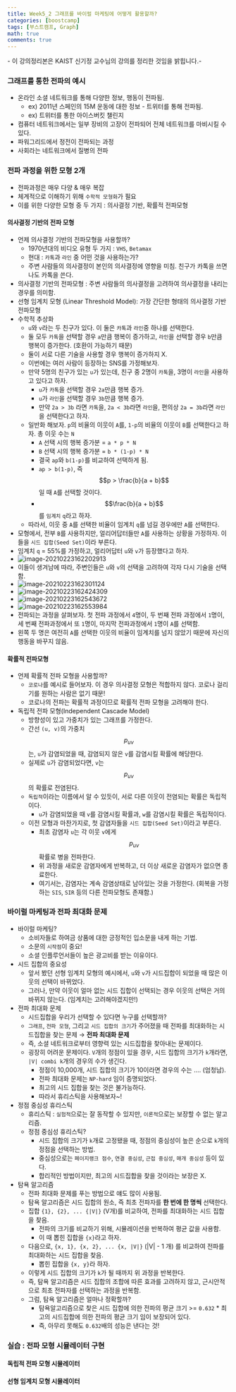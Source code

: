 ```yaml
---
title: Week5_2 그래프를 바이럴 마케팅에 어떻게 활용할까?
categories: [boostcamp]
tags: [부스트캠프, Graph]
math: true
comments: true
---
```


\- 이 강의정리본은 KAIST 신기정 교수님의 강의를 정리한 것임을 밝힙니다.\- 

### 그래프를 통한 전파의 예시

- 온라인 소셜 네트워크를 통해 다양한 정보, 행동이 전파됨.
  - ex) 2011년 스페인의 15M 운동에 대한 정보 - 트위터를 통해 전파됨.
  - ex) 트위터를 통한 아이스버킷 챌린지
- 컴퓨터 네트워크에서는 일부 장비의 고장이 전파되어 전체 네트워크를 마비시킬 수 있다.
- 파워그리드에서 정전이 전파되는 과정
- 사회라는 네트워크에서 질병의 전파

### 전파 과정을 위한 모형 2개

- 전파과정은 매우 다양 & 매우 복잡
- 체계적으로 이해하기 위해 `수학적 모형화`가 필요
- 이를 위한 다양한 모형 중 두 가지 : 의사결정 기반, 확률적 전파모형

#### 의사결정 기반의 전파 모형

- 언제 의사결정 기반의 전파모형을 사용할까?
  - 1970년대의 비디오 유형 두 가지 : `VHS`, `Betamax`
  - 현대 : `카톡`과 `라인` 중 어떤 것을 사용하는가?
  - 주변 사람들의 의사결정이 본인의 의사결정에 영향을 미침. 친구가 카톡을 쓰면 나도 카톡을 쓴다.
- 의사결정 기반의 전파모형 : 주변 사람들의 의사결정을 고려하여 의사결정을 내리는 경우를 의미함.
- 선형 임계치 모형 (Linear Threshold Model): 가장 간단한 형태의 의사결정 기반 전파모형
- 수학적 추상화
  - `u`와 `v`라는 두 친구가 있다. 이 둘은 `카톡`과 `라인`중 하나를 선택한다.
  - 둘 모두 `카톡`을 선택할 경우 `a`만큼 행복이 증가하고, `라인`을 선택할 경우 `b`만큼 행복이 증가한다. (호환이 가능하기 때문)
  - 둘이 서로 다른 기술을 사용할 경우 행복이 증가하지 X.
  - 이번에는 여러 사람이 등장하는 SNS를 가정해보자.
  - 만약 5명의 친구가 있는 `u`가 있는데, 친구 중 2명이 `카톡`을, 3명이 `라인`을 사용하고 있다고 하자.
    - `u`가 `카톡`을 선택할 경우 `2a`만큼 행복 증가.
    - `u`가 `라인`을 선택할 경우 `3b`만큼 행복 증가.
    - 만약 `2a > 3b` 라면 `카톡`을, `2a < 3b`라면 `라인`을, 편의상 `2a = 3b`라면 `라인`을 선택한다고 하자.
  - 일반화 해보자. `p`의 비율의 이웃이 `A`를, `1-p`의 비율의 이웃이 `B`를 선택한다고 하자. 총 이웃 수는 `N`
    - `A` 선택 시의 행복 증가분 = `a * p * N`
    - `B` 선택 시의 행복 증가분 = `b * (1-p) * N`
    - 결국 `ap`와 `b(1-p)`를 비교하여 선택하게 됨.
    - `ap > b(1-p)`, 즉 $$p > \frac{b}{a + b}$$ 일 때 `A`를 선택할 것이다.
    - $$\frac{b}{a + b}$$를 `임계치` `q`라고 하자.
  - 따라서, 이웃 중 `A`를 선택한 비율이 임계치 `q`를 넘길 경우에만 `A`를 선택한다.
- 모형에서, 전부 `B`를 사용하지만, 얼리어답터들만 `A`를 사용하는 상황을 가정하자. 이들을 `시드 집합(Seed Set)`이라 부른다.
- 임계치 `q` = 55%를 가정하고, 얼리어답터 `u`와 `v`가 등장했다고 하자.
- ![image-20210223162202913](C:\Users\mh\AppData\Roaming\Typora\typora-user-images\image-20210223162202913.png)
- 이들이 생겨남에 따라, 주변인들은  `u`와 `v`의 선택을 고려하여 각자 다시 기술을 선택함.
- ![image-20210223162301124](C:\Users\mh\AppData\Roaming\Typora\typora-user-images\image-20210223162301124.png)
- ![image-20210223162424309](C:\Users\mh\AppData\Roaming\Typora\typora-user-images\image-20210223162424309.png)
- ![image-20210223162543672](C:\Users\mh\AppData\Roaming\Typora\typora-user-images\image-20210223162543672.png)
- ![image-20210223162553984](C:\Users\mh\AppData\Roaming\Typora\typora-user-images\image-20210223162553984.png)
- 전파되는 과정을 살펴보자. 첫 전파 과정에서 `4`명이, 두 번째 전파 과정에서 `1`명이, 세 번째 전파과정에서 또 `1`명이, 마지막 전파과정에서 `1`명이 `A`를 선택함.
- 왼쪽 두 명은 여전히 `A`를 선택한 이웃의 비율이 임계치를 넘지 않았기 때문에 자신의 행동을 바꾸지 않음.

#### 확률적 전파모형

- 언제 확률적 전파 모형을 사용할까?
  - `코로나`를 예시로 들어보자. 이 경우 의사결정 모형은 적합하지 않다. 코로나 걸리기를 원하는 사람은 없기 때문!
  - 코로나의 전파는 확률적 과정이므로 확률적 전파 모형을 고려해야 한다.
- 독립적 전파 모형(Independent Cascade Model)
  - 방향성이 있고 가중치가 있는 그래프를 가정한다.
  - 간선 `(u, v)`의 가중치 $$p_{uv}$$는, `u`가 감염되었을 때, 감염되지 않은 `v`를 감염시킬 확률에 해당한다.
  - 실제로 `u`가 감염되었다면, `v`는 $$p_{uv}$$의 확률로 전염된다.
  - `독립적`이라는 이름에서 알 수 있듯이, 서로 다른 이웃이 전염되는 확률은 독립적이다.
    - `u`가 감염되었을 때 `v`를 감염시킬 확률과, `w`를 감염시킬 확률은 독립적이다. 
  - 이전 모형과 마찬가지로, 첫 감염자들을 `시드 집합(Seed Set)`이라고 부른다.
    - 최초 감염자 `u`는 각 이웃 `v`에게 $$p_{uv}$$ 확률로 병을 전파한다.
    - 위 과정을 새로운 감염자에게 반복하고, 더 이상 새로운 감염자가 없으면 종료한다.
    - 여기서는, 감염자는 계속 감염상태로 남아있는 것을 가정한다. (회복을 가정하는 `SIS`, `SIR` 등의 다른 전파모형도 존재함.)

### 바이럴 마케팅과 전파 최대화 문제

- 바이럴 마케팅?
  - 소비자들로 하여금 상품에 대한 긍정적인 입소문을 내게 하는 기법.
  - 소문의 `시작점`이 중요!
  - 소셜 인플루언서들이 높은 광고비를 받는 이유이다.
- 시드 집합의 중요성
  - 앞서 봤던 선형 임계치 모형의 예시에서, `u`와 `v`가 시드집합이 되었을 때 많은 이웃의 선택이 바뀌었다.
  - 그러나, 만약 이웃이 얼마 없는 시드 집합이 선택되는 경우 이웃의 선택은 거의 바뀌지 않는다. (임계치는 고려해야겠지만!)
- 전파 최대화 문제
  - 시드집합을 우리가 선택할 수 있다면 누구를 선택할까?
  - `그래프`, `전파 모형`, 그리고 `시드 집합의 크기`가 주어졌을 때 전파를 최대화하는 시드집합을 찾는 문제 → **전파 최대화 문제**
  - 즉, 소셜 네트워크로부터 영향력 있는 시드집합을 찾아내는 문제이다.
  - 굉장히 어려운 문제이다. `V`개의 정점이 있을 경우, 시드 집합의 크기가 `k`개라면, `|V| combi k`개의 경우의 수가 생긴다.
    - 정점이 10,000개, 시드 집합의 크기가 10이라면 경우의 수는 .... (엄청남).
    - 전파 최대화 문제는 `NP-hard` 임이 증명되었다.
    - 최고의 시드 집합을 찾는 것은 불가능하다.
    - 따라서 휴리스틱을 사용해보자~!
- 정점 중심성 휴리스틱
  - 휴리스틱 : `실험적`으로는 잘 동작할 수 있지만, `이론적`으로는 보장할 수 없는 알고리즘.
  - 정점 중심성 휴리스틱?
    - 시드 집합의 크기가 `k`개로 고정됐을 때, 정점의 중심성이 높은 순으로 `k`개의 정점을 선택하는 방법.
    - 중심성으로는 `페이지랭크 점수`, `연결 중심성`, `근접 중심성`, `매개 중심성` 등이 있다.
    - 합리적인 방법이지만, 최고의 시드집합을 찾을 것이라는 보장은 X.
- 탐욕 알고리즘
  - 전파 최대화 문제를 푸는 방법으로 얘도 많이 사용됨.
  - 탐욕 알고리즘은 시드 집합의 원소, 즉 최초 전파자를 **한 번에 한 명씩** 선택한다.
  - 집합 `{1}, {2}, ... {|V|}` (V개)를 비교하여, 전파를 최대화하는 시드 집합을 찾음. 
    - 전파의 크기를 비교하기 위해, 시뮬레이션을 반복하여 평균 값을 사용함.
    - 이 때 뽑힌 집합을 `{x}`라고 하자.
  - 다음으로, `{x, 1}, {x, 2}, ... {x, |V|}` (|V| - 1 개) 를 비교하여 전파를 최대화하는 시드 집합을 찾음.
    - 뽑힌 집합을 `{x, y}`라 하자.
  - 이렇게 시드 집합의 크기가 `k`가 될 때까지 위 과정을 반복한다.
  - 즉, 탐욕 알고리즘은 시드 집합의 조합에 따른 효과를 고려하지 않고, 근시안적으로 최초 전파자를 선택하는 과정을 반복함.
  - 그럼, 탐욕 알고리즘은 얼마나 정확할까? 
    - 탐욕알고리즘으로 찾은 시드 집합에 의한 전파의 평균 크기 >= `0.632` * 최고의 시드집합에 의한 전파의 평균 크기 임이 보장되어 있다.
    - 즉, 아무리 못해도 `0.632`배의 성능은 낸다는 것!

### 실습 : 전파 모형 시뮬레이터 구현

#### 독립적 전파 모형 시뮬레이터

#### 선형 임계치 모형 시뮬레이터






